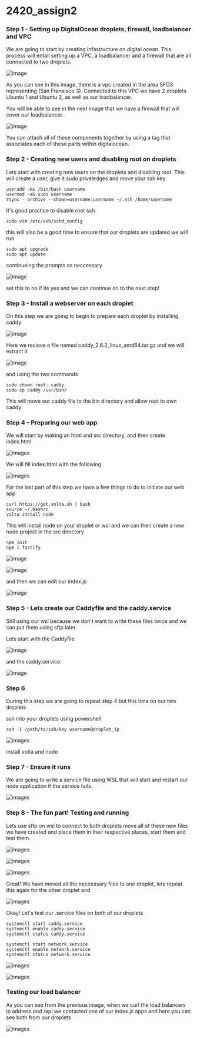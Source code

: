 # 2420_assign2

### Step 1 - Setting up DigitalOcean droplets, firewall, loadbalancer and VPC

We are going to start by creating infastructure on digital ocean. This process will entail setting up a VPC, a loadbalancer and a firewall that are all connected to two droplets.

![image](/images/vpc.png)

As you can see in this image, there is a vpc created in the area SFO3 representing (San Fransisco 3). Connected to this VPC we have 2 droplets Ubuntu 1 and Ubuntu 2, as well as our loadbalancer.

You will be able to see in the next image that we have a firewall that will cover our loadbalancer.

![image](/images/firewall.png)

You can attach all of these compenents together by using a tag that associates each of these parts within digitalocean.

### Step 2 - Creating new users and disabling root on droplets

Lets start with creating new users on the droplets and disabling root. This will create a user, give it sudo priveledges and move your ssh key

```
useradd -ms /bin/bash username
usermod -aG sudo username
rsync --archive --chown=username:username ~/.ssh /home/username
```

It's good practice to disable root ssh
```
sudo vim /etc/ssh/sshd_config
```

this will also be a good time to ensure that our droplets are updated we will run
```
sudo apt upgrade
sudo apt update
```
continueing the prompts as neccessary

![image](/images/rootlog.png)

set this to no if its yes and we can continue on to the next step!

### Step 3 - Install a webserver on each droplet

On this step we are going to begin to prepare each droplet by installing caddy

![image](/images/getcaddy.png)

Here we recieve a file named caddy_2.6.2_linux_amd64.tar.gz and we will extract it

![image](/images/tarcaddy.png)

and using the two commands 

```
sudo chown root: caddy
sudo cp caddy /usr/bin/
```

This will move our caddy file to the bin directory and allow root to own caddy.

### Step 4 - Preparing our web app

We will start by making an html and src directory, and then create index.html

![images](/images/indexhtml.png)

We will fill index.html with the following

![images](/images/html.png)

For the last part of this step we have a few things to do to initiate our web app

```
curl https://get.volta.sh | bash
source ~/.bashrc
volta install node
```

This will install node on your droplet or wsl and we can then create a new node project in the src directory

```
npm init
npm i fastify
```

![image](/images/npminst.png)

![image](/images/npmfast.png)

and then we can edit our index.js

![image](/images/vimindexjs.png)

### Step 5 - Lets create our Caddyfile and the caddy.service

Still using our wsl because we don't want to write these files twice and we can put them using sftp later.

Lets start with the Caddyfile

![image](/images/cadfill.png)

and the caddy.service

![image](/images/caddyserv.png)

### Step 6

During this step we are going to repeat step 4 but this time on our two droplets

ssh into your droplets using powershell

```
ssh -i /path/to/ssh/key username@droplet_ip
```

![images](images/volta2.png)

install volta and node

### Step 7 - Ensure it runs

We are going to write a service file using WSL that will start and restart our node application if the service fails.

![images](/images/s7service.png)

### Step 8 - The fun part! Testing and running

Lets use sftp on wsl to connect to both droplets move all of these new files we have created and place them in their respective places, start them and test them.


![images](/images/sftp1.png)

![images](/images/sftp2.png)

![images](/images/sftp3.png)

Great! We have moved all the neccessary files to one droplet, lets repeat this again for the other droplet and

![images](/images/sftp4.png)

Okay! Let's test our .service files on both of our droplets
```
systemctl start caddy.service
systemctl enable caddy.service
systemctl status caddy.service

systemctl start network.service
systemctl enable network.service
systemctl status network.service
```

![images](/images/curlhtml.png)

![images](/images/curlnode.png)

### Testing our load balancer

As you can see from the previous image, when we curl the load balancers ip address and /api we contacted one of our index.js apps and here you can see both from our droplets

![images](/images/curltest.png)